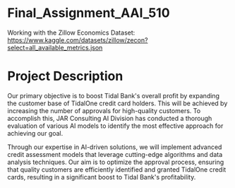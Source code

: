 # Final_Assignment_AAI_510
Working with the Zillow Economics Dataset: https://www.kaggle.com/datasets/zillow/zecon?select=all_available_metrics.json

# Project Description

Our primary objective is to boost Tidal Bank's overall profit by expanding the customer base of TidalOne credit card holders. This will be achieved by increasing the number of approvals for high-quality customers. To accomplish this, JAR Consulting AI Division has conducted a thorough evaluation of various AI models to identify the most effective approach for achieving our goal.

Through our expertise in AI-driven solutions, we will implement advanced credit assessment models that leverage cutting-edge algorithms and data analysis techniques. Our aim is to optimize the approval process, ensuring that quality customers are efficiently identified and granted TidalOne credit cards, resulting in a significant boost to Tidal Bank's profitability.

